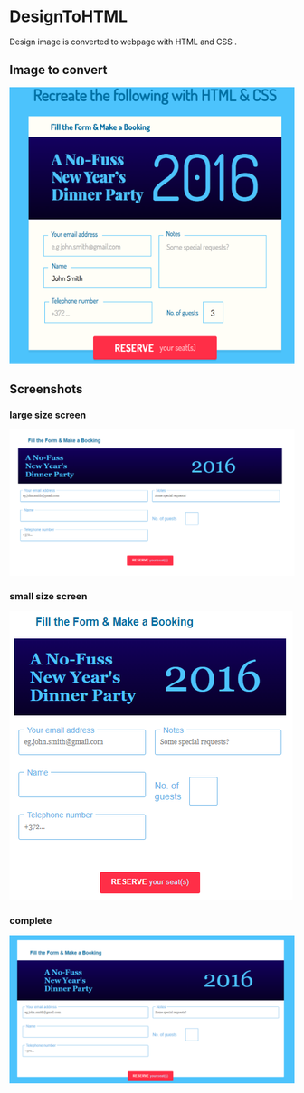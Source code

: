 # DesignToHTML
Design image is converted to webpage with HTML and CSS .

## Image to convert
![Image1](https://github.com/Prabhnith/DesignToHTML/raw/master/Assignment.png)


## Screenshots

### large size screen
![shot1](https://github.com/Prabhnith/DesignToHTML/raw/master/shot1.PNG)

### small size screen 
![shot2](https://github.com/Prabhnith/DesignToHTML/raw/master/shot2.PNG)

### complete
![shot2](https://github.com/Prabhnith/DesignToHTML/raw/master/shot3.PNG)
